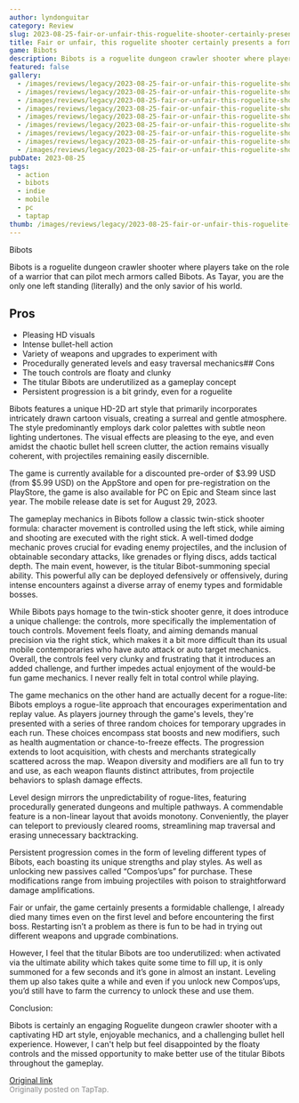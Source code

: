 ```yaml
---
author: lyndonguitar
category: Review
slug: 2023-08-25-fair-or-unfair-this-roguelite-shooter-certainly-presents-a-formidable-challenge-review
title: Fair or unfair, this roguelite shooter certainly presents a formidable challenge | Review - Bibots
game: Bibots
description: Bibots is a roguelite dungeon crawler shooter where players take on the role of a warrior that can pilot mech armors called Bibots. As Tayar, you are the only one left standing (literally) and the only savior of his world.
featured: false
gallery:
  - /images/reviews/legacy/2023-08-25-fair-or-unfair-this-roguelite-shooter-certainly-presents-a-formidable-challenge--review---0.avif
  - /images/reviews/legacy/2023-08-25-fair-or-unfair-this-roguelite-shooter-certainly-presents-a-formidable-challenge--review---1.avif
  - /images/reviews/legacy/2023-08-25-fair-or-unfair-this-roguelite-shooter-certainly-presents-a-formidable-challenge--review---2.avif
  - /images/reviews/legacy/2023-08-25-fair-or-unfair-this-roguelite-shooter-certainly-presents-a-formidable-challenge--review---3.avif
  - /images/reviews/legacy/2023-08-25-fair-or-unfair-this-roguelite-shooter-certainly-presents-a-formidable-challenge--review---4.avif
  - /images/reviews/legacy/2023-08-25-fair-or-unfair-this-roguelite-shooter-certainly-presents-a-formidable-challenge--review---5.avif
  - /images/reviews/legacy/2023-08-25-fair-or-unfair-this-roguelite-shooter-certainly-presents-a-formidable-challenge--review---6.avif
  - /images/reviews/legacy/2023-08-25-fair-or-unfair-this-roguelite-shooter-certainly-presents-a-formidable-challenge--review---7.avif
  - /images/reviews/legacy/2023-08-25-fair-or-unfair-this-roguelite-shooter-certainly-presents-a-formidable-challenge--review---8.avif
pubDate: 2023-08-25
tags:
  - action
  - bibots
  - indie
  - mobile
  - pc
  - taptap
thumb: /images/reviews/legacy/2023-08-25-fair-or-unfair-this-roguelite-shooter-certainly-presents-a-formidable-challenge--review---0.avif
---
```


Bibots

Bibots is a roguelite dungeon crawler shooter where players take on the role of a warrior that can pilot mech armors called Bibots. As Tayar, you are the only one left standing (literally) and the only savior of his world.




## Pros
- Pleasing HD visuals
- Intense bullet-hell action
- Variety of weapons and upgrades to experiment with
- Procedurally generated levels and easy traversal mechanics## Cons
- The touch controls are floaty and clunky
- The titular Bibots are underutilized as a gameplay concept
- Persistent progression is a bit grindy, even for a roguelite


Bibots features a unique HD-2D art style that primarily incorporates intricately drawn cartoon visuals, creating a surreal and gentle atmosphere. The style predominantly employs dark color palettes with subtle neon lighting undertones. The visual effects are pleasing to the eye, and even amidst the chaotic bullet hell screen clutter, the action remains visually coherent, with projectiles remaining easily discernible.

The game is currently available for a discounted pre-order of $3.99 USD (from $5.99 USD) on the AppStore and open for pre-registration on the PlayStore, the game is also available for PC on Epic and Steam since last year. The mobile release date is set for August 29, 2023.

The gameplay mechanics in Bibots follow a classic twin-stick shooter formula: character movement is controlled using the left stick, while aiming and shooting are executed with the right stick. A well-timed dodge mechanic proves crucial for evading enemy projectiles, and the inclusion of obtainable secondary attacks, like grenades or flying discs, adds tactical depth. The main event, however, is the titular Bibot-summoning special ability. This powerful ally can be deployed defensively or offensively, during intense encounters against a diverse array of enemy types and formidable bosses.

While Bibots pays homage to the twin-stick shooter genre, it does introduce a unique challenge: the controls, more specifically the implementation of touch controls. Movement feels floaty, and aiming demands manual precision via the right stick, which makes it a bit more difficult than its usual mobile contemporaries who have auto attack or auto target mechanics. Overall, the controls feel very clunky and frustrating that it introduces an added challenge, and further impedes actual enjoyment of the would-be fun game mechanics. I never really felt in total control while playing.

The game mechanics on the other hand are actually decent for a rogue-lite: Bibots employs a rogue-lite approach that encourages experimentation and replay value. As players journey through the game's levels, they're presented with a series of three random choices for temporary upgrades in each run. These choices encompass stat boosts and new modifiers, such as health augmentation or chance-to-freeze effects. The progression extends to loot acquisition, with chests and merchants strategically scattered across the map. Weapon diversity  and modifiers are all fun to try and use, as each weapon flaunts distinct attributes, from projectile behaviors to splash damage effects.

Level design mirrors the unpredictability of rogue-lites, featuring procedurally generated dungeons and multiple pathways. A commendable feature is a non-linear layout that avoids monotony. Conveniently, the player can teleport to previously cleared rooms, streamlining map traversal and erasing unnecessary backtracking.

Persistent progression comes in the form of leveling different types of Bibots, each boasting its unique strengths and play styles. As well as unlocking new passives called “Compos’ups” for purchase. These modifications range from imbuing projectiles with poison to straightforward damage amplifications.

Fair or unfair, the game certainly presents a formidable challenge, I already died many times even on the first level and before encountering the first boss. Restarting isn’t a problem as there is fun to be had in trying out different weapons and upgrade combinations.

However, I feel that the titular Bibots are too underutilized: when activated via the ultimate ability which takes quite some time to fill up, it is only summoned for a few seconds and it’s gone in almost an instant. Leveling them up also takes quite a while and even if you unlock new Compos’ups, you’d still have to farm the currency to unlock these and use them.

Conclusion:

Bibots is certainly an engaging Roguelite dungeon crawler shooter with a captivating HD art style, enjoyable mechanics, and a challenging bullet hell experience. However, I can't help but feel disappointed by the floaty controls and the missed opportunity to make better use of the titular Bibots throughout the gameplay.

[Original link](https://www.taptap.io/post/6195071)<br><span style="font-size: 0.95em; color: #888;">Originally posted on TapTap.</span>